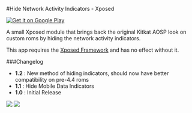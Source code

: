 #Hide Network Activity Indicators - Xposed

[![Get it on Google Play](https://developer.android.com/images/brand/en_generic_rgb_wo_60.png)](https://play.google.com/store/apps/details?id=com.nadeemsultan.hidenetworkindicators)

A small Xposed module that brings back the original Kitkat AOSP look on custom roms by hiding the network activity indicators.

This app requires the [Xposed Framework](http://repo.xposed.info/) and has no effect without it.

###Changelog
* **1.2** : New method of hiding indicators, should now have better compatibility on pre-4.4 roms
* **1.1** : Hide Mobile Data Indicators
* **1.0** : Initial Release

![](http://i.imgur.com/tCkqxHO.png?1)
![](http://i.imgur.com/DZxvUb2.png?1)